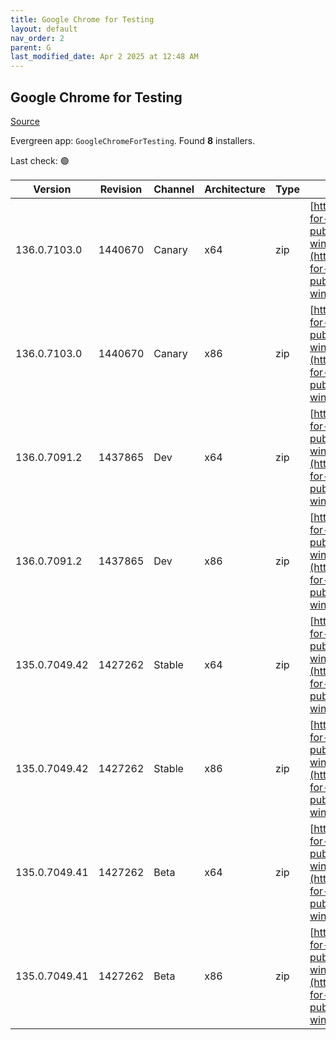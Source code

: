 ```yaml
---
title: Google Chrome for Testing
layout: default
nav_order: 2
parent: G
last_modified_date: Apr 2 2025 at 12:48 AM
---
```


## Google Chrome for Testing

[Source](https://googlechromelabs.github.io/chrome-for-testing/)

Evergreen app: `GoogleChromeForTesting`. Found **8** installers.

Last check: 🟢

| Version       | Revision | Channel | Architecture | Type | URI                                                                                                                                                                                            |
| ------------- | -------- | ------- | ------------ | ---- | ---------------------------------------------------------------------------------------------------------------------------------------------------------------------------------------------- |
| 136.0.7103.0  | 1440670  | Canary  | x64          | zip  | [https://storage.googleapis.com/chrome-for-testing-public/136.0.7103.0/win64/chrome-win64.zip](https://storage.googleapis.com/chrome-for-testing-public/136.0.7103.0/win64/chrome-win64.zip)   |
| 136.0.7103.0  | 1440670  | Canary  | x86          | zip  | [https://storage.googleapis.com/chrome-for-testing-public/136.0.7103.0/win32/chrome-win32.zip](https://storage.googleapis.com/chrome-for-testing-public/136.0.7103.0/win32/chrome-win32.zip)   |
| 136.0.7091.2  | 1437865  | Dev     | x64          | zip  | [https://storage.googleapis.com/chrome-for-testing-public/136.0.7091.2/win64/chrome-win64.zip](https://storage.googleapis.com/chrome-for-testing-public/136.0.7091.2/win64/chrome-win64.zip)   |
| 136.0.7091.2  | 1437865  | Dev     | x86          | zip  | [https://storage.googleapis.com/chrome-for-testing-public/136.0.7091.2/win32/chrome-win32.zip](https://storage.googleapis.com/chrome-for-testing-public/136.0.7091.2/win32/chrome-win32.zip)   |
| 135.0.7049.42 | 1427262  | Stable  | x64          | zip  | [https://storage.googleapis.com/chrome-for-testing-public/135.0.7049.42/win64/chrome-win64.zip](https://storage.googleapis.com/chrome-for-testing-public/135.0.7049.42/win64/chrome-win64.zip) |
| 135.0.7049.42 | 1427262  | Stable  | x86          | zip  | [https://storage.googleapis.com/chrome-for-testing-public/135.0.7049.42/win32/chrome-win32.zip](https://storage.googleapis.com/chrome-for-testing-public/135.0.7049.42/win32/chrome-win32.zip) |
| 135.0.7049.41 | 1427262  | Beta    | x64          | zip  | [https://storage.googleapis.com/chrome-for-testing-public/135.0.7049.41/win64/chrome-win64.zip](https://storage.googleapis.com/chrome-for-testing-public/135.0.7049.41/win64/chrome-win64.zip) |
| 135.0.7049.41 | 1427262  | Beta    | x86          | zip  | [https://storage.googleapis.com/chrome-for-testing-public/135.0.7049.41/win32/chrome-win32.zip](https://storage.googleapis.com/chrome-for-testing-public/135.0.7049.41/win32/chrome-win32.zip) |
